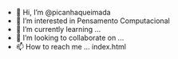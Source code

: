 - 👋 Hi, I’m @picanhaqueimada
- 👀 I’m interested in Pensamento Computacional
- 🌱 I’m currently learning ...
- 💞️ I’m looking to collaborate on ...
- 📫 How to reach me ...
index.html
<!---
picanhaqueimada/picanhaqueimada is a ✨ special ✨ repository because its `README.md` (this file) appears on your GitHub profile.
You can click the Preview link to take a look at your changes.
--->

